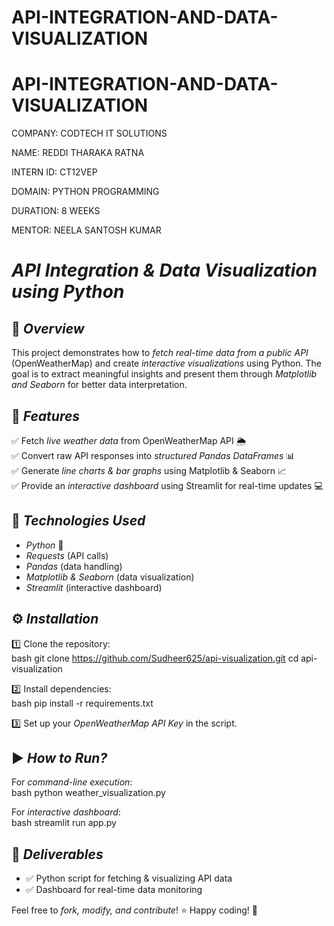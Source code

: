 # API-INTEGRATION-AND-DATA-VISUALIZATION

# API-INTEGRATION-AND-DATA-VISUALIZATION

COMPANY: CODTECH IT SOLUTIONS 

NAME: REDDI THARAKA RATNA 

INTERN ID: CT12VEP

DOMAIN: PYTHON PROGRAMMING 

DURATION: 8 WEEKS 

MENTOR: NEELA SANTOSH KUMAR

 # *API Integration & Data Visualization using Python*  

## 📌 *Overview*  
This project demonstrates how to *fetch real-time data from a public API* (OpenWeatherMap) and create *interactive visualizations* using Python. The goal is to extract meaningful insights and present them through *Matplotlib and Seaborn* for better data interpretation.  

## 🚀 *Features*  
✅ Fetch *live weather data* from OpenWeatherMap API 🌦  
✅ Convert raw API responses into *structured Pandas DataFrames* 📊  
✅ Generate *line charts & bar graphs* using Matplotlib & Seaborn 📈  
✅ Provide an *interactive dashboard* using Streamlit for real-time updates 💻  

## 🔧 *Technologies Used*  
- *Python* 🐍  
- *Requests* (API calls)  
- *Pandas* (data handling)  
- *Matplotlib & Seaborn* (data visualization)  
- *Streamlit* (interactive dashboard)  

## ⚙ *Installation*  
1️⃣ Clone the repository:  
   bash
   git clone https://github.com/Sudheer625/api-visualization.git
   cd api-visualization
     
2️⃣ Install dependencies:  
   bash
   pip install -r requirements.txt
     
3️⃣ Set up your *OpenWeatherMap API Key* in the script.  

## ▶ *How to Run?*  
For *command-line execution*:  
bash
python weather_visualization.py
  
For *interactive dashboard*:  
bash
streamlit run app.py
  

## 📌 *Deliverables*  
- ✅ Python script for fetching & visualizing API data  
- ✅ Dashboard for real-time data monitoring  

Feel free to *fork, modify, and contribute*! ⭐ Happy coding! 🚀
